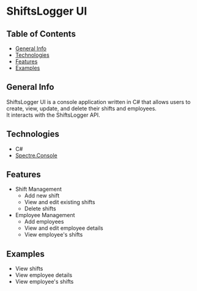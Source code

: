 ﻿# ShiftsLogger UI

## Table of Contents
- [General Info](#general-info)
- [Technologies](#technologies)
- [Features](#features)
- [Examples](#examples)

## General Info
ShiftsLogger UI is a console application  written in C# that allows users to create, view, update, and delete their shifts and employees.  
It interacts with the ShiftsLogger API.

## Technologies
- C#
- [Spectre.Console](https://github.com/spectreconsole/spectre.console)

## Features
- Shift Management
	- Add new shift
	- View and edit existing shifts
	- Delete shifts
- Employee Management
	- Add employees
	- View and edit employee details
	- View employee's shifts

## Examples
- View shifts
- View employee details
- View employee's shifts